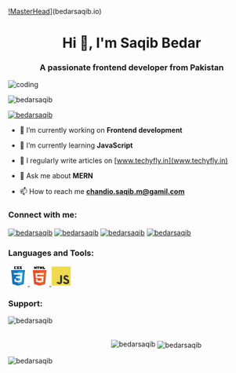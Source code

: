 [!MasterHead](url)](bedarsaqib.io)
<h1 align="center">Hi 👋, I'm Saqib Bedar</h1>
<h3 align="center">A passionate frontend developer from Pakistan</h3>
<img alt="coding" width="400" src=""/>

<p align="left"> <img src="https://komarev.com/ghpvc/?username=bedarsaqib&label=Profile%20views&color=0e75b6&style=flat" alt="bedarsaqib" /> </p>

<p align="left"> <a href="https://twitter.com/bedarsaqib" target="blank"><img src="https://img.shields.io/twitter/follow/bedarsaqib?logo=twitter&style=for-the-badge" alt="bedarsaqib" /></a> </p>

- 🔭 I’m currently working on **Frontend development**

- 🌱 I’m currently learning **JavaScript**

- 📝 I regularly write articles on [www.techyfly.in](www.techyfly.in)

- 💬 Ask me about **MERN**

- 📫 How to reach me **chandio.saqib.m@gamil.com**

<h3 align="left">Connect with me:</h3>
<p align="left">
<a href="https://twitter.com/bedarsaqib" target="blank"><img align="center" src="https://raw.githubusercontent.com/rahuldkjain/github-profile-readme-generator/master/src/images/icons/Social/twitter.svg" alt="bedarsaqib" height="30" width="40" /></a>
<a href="https://linkedin.com/in/bedarsaqib" target="blank"><img align="center" src="https://raw.githubusercontent.com/rahuldkjain/github-profile-readme-generator/master/src/images/icons/Social/linked-in-alt.svg" alt="bedarsaqib" height="30" width="40" /></a>
<a href="https://instagram.com/bedarsaqib" target="blank"><img align="center" src="https://raw.githubusercontent.com/rahuldkjain/github-profile-readme-generator/master/src/images/icons/Social/instagram.svg" alt="bedarsaqib" height="30" width="40" /></a>
<a href="https://www.youtube.com/c/bedarsaqib" target="blank"><img align="center" src="https://raw.githubusercontent.com/rahuldkjain/github-profile-readme-generator/master/src/images/icons/Social/youtube.svg" alt="bedarsaqib" height="30" width="40" /></a>
</p>

<h3 align="left">Languages and Tools:</h3>
<p align="left"> <a href="https://www.w3schools.com/css/" target="_blank" rel="noreferrer"> <img src="https://raw.githubusercontent.com/devicons/devicon/master/icons/css3/css3-original-wordmark.svg" alt="css3" width="40" height="40"/> </a> <a href="https://www.w3.org/html/" target="_blank" rel="noreferrer"> <img src="https://raw.githubusercontent.com/devicons/devicon/master/icons/html5/html5-original-wordmark.svg" alt="html5" width="40" height="40"/> </a> <a href="https://developer.mozilla.org/en-US/docs/Web/JavaScript" target="_blank" rel="noreferrer"> <img src="https://raw.githubusercontent.com/devicons/devicon/master/icons/javascript/javascript-original.svg" alt="javascript" width="40" height="40"/> </a> </p>

<h3 align="left">Support:</h3>
<p><a href="https://www.buymeacoffee.com/bedarsaqib"> <img align="left" src="https://cdn.buymeacoffee.com/buttons/v2/default-yellow.png" height="50" width="210" alt="bedarsaqib" /></a></p><br><br>

<p><img align="left" src="https://github-readme-stats.vercel.app/api/top-langs?username=bedarsaqib&show_icons=true&locale=en&layout=compact" alt="bedarsaqib" /></p>

<p>&nbsp;<img align="center" src="https://github-readme-stats.vercel.app/api?username=bedarsaqib&show_icons=true&locale=en" alt="bedarsaqib" /></p>

<p><img align="center" src="https://github-readme-streak-stats.herokuapp.com/?user=bedarsaqib&" alt="bedarsaqib" /></p>
